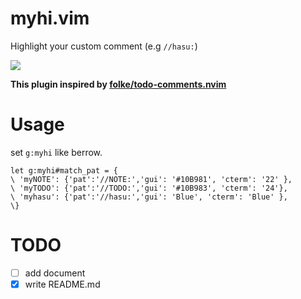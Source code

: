# myhi.vim

Highlight your custom comment (e.g `//hasu:`)

![](https://user-images.githubusercontent.com/57579123/135600569-93f70037-b89c-4c5f-a8be-019b8feab95d.png)

**This plugin inspired by [folke/todo-comments.nvim](https://github.com/folke/todo-comments.nvim)**


# Usage
set `g:myhi` like berrow.
```
let g:myhi#match_pat = {
\ 'myNOTE': {'pat':'//NOTE:','gui': '#10B981', 'cterm': '22' },
\ 'myTODO': {'pat':'//TODO:','gui': '#10B983', 'cterm': '24'},
\ 'myhasu': {'pat':'//hasu:','gui': 'Blue', 'cterm': 'Blue' },
\}
```

# TODO
- [ ] add document
- [x] write README.md
